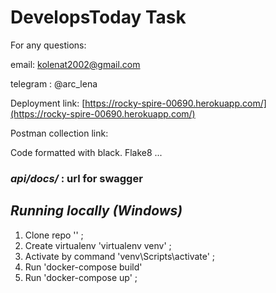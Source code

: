 # **DevelopsToday Task**

For any questions:

email: kolenat2002@gmail.com

telegram : @arc_lena

Deployment link: [https://rocky-spire-00690.herokuapp.com/](https://rocky-spire-00690.herokuapp.com/)

Postman collection link: 

Code formatted with black.
Flake8 ...

### _api/docs/_ : url for swagger

## *Running locally (Windows)*

1. Clone repo '' ;
2. Create virtualenv 'virtualenv venv' ;
3. Activate by command 'venv\Scripts\activate' ; 
4. Run 'docker-compose build'
5. Run 'docker-compose up' ;
